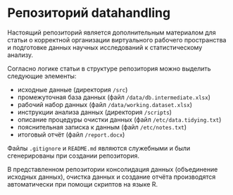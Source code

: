 # Репозиторий datahandling

Настоящий репозиторий является дополнительным материалом для статьи о корректной организации виртуального рабочего пространства и подготовке данных научных исследований к статистическому анализу.

Согласно логике статьи в структуре репозитория можно выделить следующие элементы:

* исходные данные (директория `/src`)
* промежуточная база данных (файл `/data/db.intermediate.xlsx`)
* рабочий набор данных (файл `/data/working.dataset.xlsx`)
* инструкции анализа данных (директория `/scripts`)
* описание процедуры очистки данных (файл `/etc/data.tidying.txt`)
* пояснительная записка к данным (файл `/etc/notes.txt`)
* итоговый отчёт (файл `/report.docx`)

Файлы `.gitignore` и `README.md` являются служебными и были сгенерированы при создании репозитория.

В представленном репозитории консолидация данных (объединение исходных данных), очистка данных и создание отчёта производятся автоматически при помощи скриптов на языке R.

